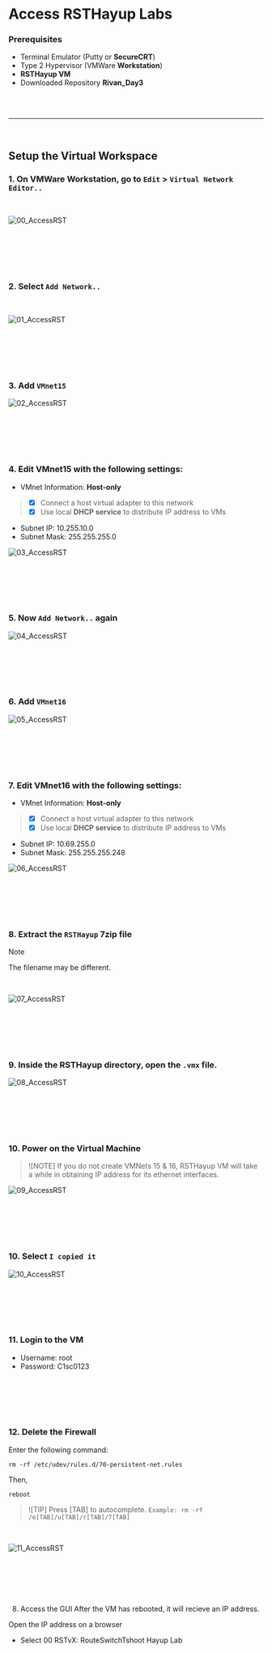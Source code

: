 
# Access RSTHayup Labs

### Prerequisites
- Terminal Emulator (Putty or __SecureCRT__)
- Type 2 Hypervisor (VMWare __Workstation__)
- __RSTHayup VM__
- Downloaded Repository __Rivan_Day3__

<br>
<br>

---
&nbsp;

## Setup the Virtual Workspace

### 1. On VMWare Workstation, go to `Edit` > `Virtual Network Editor..`

<br>

![00_AccessRST](img/00.JPG)

&nbsp;
---
&nbsp;

### 2. Select `Add Network..`

<br>

![01_AccessRST](img/01.JPG)

&nbsp;
---
&nbsp;

### 3. Add `VMnet15`

![02_AccessRST](img/02.JPG)

&nbsp;
---
&nbsp;

### 4. Edit VMnet15 with the following settings:
- VMnet Information: __Host-only__
> - [x] Connect a host virtual adapter to this network
> - [x] Use local __DHCP service__ to distribute IP address to VMs
- Subnet IP: 10.255.10.0
- Subnet Mask: 255.255.255.0

![03_AccessRST](img/03.JPG)

&nbsp;
---
&nbsp;

### 5. Now `Add Network..` again

![04_AccessRST](img/04.JPG)

&nbsp;
---
&nbsp;

### 6. Add `VMnet16`

![05_AccessRST](img/05.JPG)

&nbsp;
---
&nbsp;

### 7. Edit VMnet16 with the following settings:
- VMnet Information: __Host-only__
> - [x] Connect a host virtual adapter to this network
> - [x] Use local __DHCP service__ to distribute IP address to VMs
- Subnet IP: 10.69.255.0
- Subnet Mask: 255.255.255.248

![06_AccessRST](img/06.JPG)

&nbsp;
---
&nbsp;

### 8. Extract the `RSTHayup` 7zip file
> [!NOTE]
> The filename may be different.

<br>

![07_AccessRST](img/07.JPG)

&nbsp;
---
&nbsp;

### 9. Inside the RSTHayup directory, open the `.vmx` file.

![08_AccessRST](img/08.JPG)

&nbsp;
---
&nbsp;

### 10. Power on the Virtual Machine
> ![NOTE]
> If you do not create VMNets 15 & 16, RSTHayup VM will take a while in obtaining IP address for its ethernet interfaces.

![09_AccessRST](img/09.JPG)

&nbsp;
---
&nbsp;

### 10. Select `I copied it`

![10_AccessRST](img/10.JPG)

&nbsp;
---
&nbsp;

### 11. Login to the VM
- Username: root  
- Password: C1sc0123  

&nbsp;
---
&nbsp;

### 12. Delete the Firewall
Enter the following command:
~~~
rm -rf /etc/udev/rules.d/70-persistent-net.rules
~~~

Then, 

~~~
reboot
~~~

> ![TIP]
> Press [TAB] to autocomplete.
> `Example: rm -rf /e[TAB]/u[TAB]/r[TAB]/7[TAB]`

<br>

![11_AccessRST](img/11.JPG)

&nbsp;
---
&nbsp;

8. Access the GUI
After the VM has rebooted, it will recieve an IP address.


Open the IP address on a browser
- Select 00 RSTvX: RouteSwitchTshoot Hayup Lab

